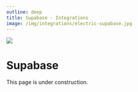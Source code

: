 ```yaml
---
outline: deep
title: Supabase - Integrations
image: /img/integrations/electric-supabase.jpg
---
```


<img src="/img/integrations/supabase.svg" class="product-icon" />

# Supabase

This page is under construction.